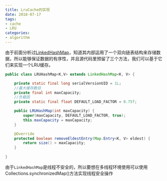 ```yaml
---
title: LruCache的实现
date: 2018-07-17
tags:
- cache
- LRU
categories:
- algorithm
---
```

由于前面分析过[LinkedHashMap](https://cqjokers.top/2018/07/12/java/LinkedHashMap/)，知道其内部运用了一个双向链表结构来存储数据，所以能够保证数据的有序性，并且源代码里预留了三个方法，我们可以基于它们来实现一个LRU缓存。
```JAVA
public class LRUHashMap<K,V> extends LinkedHashMap<K, V> {

	private static final long serialVersionUID = 1L;
	//最大缓存数目
	private final int maxCapacity;
	//负载因
	private static final float DEFAULT_LOAD_FACTOR = 0.75f;

	public LRUHashMap(int maxCapacity) {
		super(maxCapacity, DEFAULT_LOAD_FACTOR, true);
		this.maxCapacity = maxCapacity;
	}

	@Override
	protected boolean removeEldestEntry(Map.Entry<K, V> eldest) {
		return size() > maxCapacity;
	}
	
}
```
由于`LinkedHashMap`是线程不安全的，所以要想在多线程环境使用可以使用 Collections.synchronizedMap()方法实现线程安全操作